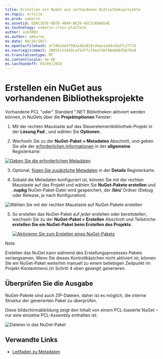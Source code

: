 ```yaml
---
title: Erstellen ein NuGet aus vorhandenen Bibliotheksprojekte
ms.topic: article
ms.prod: xamarin
ms.assetid: EDAC3E5E-DB7D-40A9-AE28-45C52ADA854E
ms.technology: xamarin-cross-platform
author: asb3993
ms.author: amburns
ms.date: 04/20/2017
ms.openlocfilehash: ef34b1be5f993a3be819cd4ae1a9dcd5dfc27715
ms.sourcegitcommit: 30055c534d9caf5dffcfdeafd6f08e666fb870a8
ms.translationtype: MT
ms.contentlocale: de-DE
ms.lasthandoff: 03/09/2018
---
```

# <a name="creating-a-nuget-from-existing-library-projects"></a>Erstellen ein NuGet aus vorhandenen Bibliotheksprojekte

Vorhandene PCL "oder" Standard ".NET Bibliotheken aktiviert werden können, in NuGets über die **Projektoptionen** Fenster:

1. Mit der rechten Maustaste auf das Steuerelementbibliothek-Projekt in der **Lösung Pad** , und wählen Sie **Optionen**.

2. Wechseln Sie zu der **NuGet-Paket > Metadaten** Abschnitt, und geben Sie alle der [erforderlichen Informationen](~/cross-platform/app-fundamentals/nuget-multiplatform-libraries/metadata.md) in der **allgemeine** Registerkarte:

  [![](existing-library-images/existing-metadata-sml.png "Geben Sie die erforderlichen Metadaten")](existing-library-images/existing-metadata.png#lightbox)

3. Optional, [fügen Sie zusätzliche Metadaten](~/cross-platform/app-fundamentals/nuget-multiplatform-libraries/metadata.md) in der **Details** Registerkarte.

4. Sobald die Metadaten konfiguriert ist, können Sie mit der rechten Maustaste auf das Projekt und wählen Sie **NuGet-Pakete erstellen** und **.nupkg** NuGet-Paket-Datei wird gespeichert, der **/bin/** Ordner (Debug oder Release, je nach Konfiguration).

  ![](existing-library-images/create-nuget-package.png "Wählen Sie mit der rechten Maustaste auf NuGet-Pakete erstellen")

5. So erstellen das NuGet-Paket auf _jeder_ erstellen oder bereitstellen, wechseln Sie zu der **NuGet-Paket > Erstellen** Abschnitt und Teilstriche **erstellen Sie ein NuGet-Paket beim Erstellen des Projekts**:

    [![](existing-library-images/existing-tickbox-sml.png "Aktivieren Sie zum Erstellen eines NuGet-Pakets")](existing-library-images/existing-tickbox.png#lightbox)

> [!NOTE]
> Erstellen das NuGet kann während des Erstellungsprozesses Pakets verlangsamen. Wenn Sie dieses Kontrollkästchen nicht aktiviert ist, können Sie ein NuGet-Paket weiterhin manuell zu einem beliebigen Zeitpunkt im Projekt-Kontextmenü (in Schritt 4 oben gezeigt) generieren.

## <a name="verifying-the-output"></a>Überprüfen Sie die Ausgabe

NuGet-Pakete sind auch ZIP-Dateien, daher ist es möglich, die interne Struktur der generierten Paket zu überprüfen.

Diese bildschirmabbildung zeigt den Inhalt von einem PCL-basierte NuGet – nur eine einzelne PCL-Assembly enthalten ist:

![](existing-library-images/nuget-output.png "Dateien in das NuGet-Paket")


## <a name="related-links"></a>Verwandte Links

- [Leitfaden zu Metadaten](~/cross-platform/app-fundamentals/nuget-multiplatform-libraries/metadata.md)
